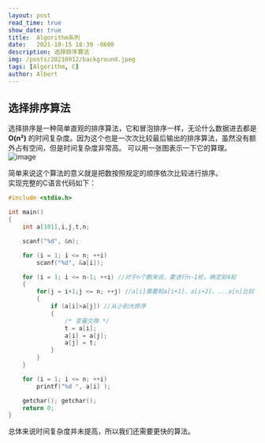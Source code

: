```yaml
---
layout: post
read_time: true
show_date: true
title:  Algorithm系列
date:   2021-10-15 18:39 -0600
description: 选择排序算法
img: /posts/20210912/background.jpeg
tags: [Algorithm, C]
author: Albert
---
```


## 选择排序算法

选择排序是一种简单直观的排序算法，它和冒泡排序一样，无论什么数据进去都是 __O(n²)__ 的时间复杂度。因为这个也是一次次比较最后输出的排序算法，虽然没有额外占有空间，但是时间复杂度非常高。
可以用一张图表示一下它的算理。
![image](https://www.runoob.com/wp-content/uploads/2019/03/selectionSort.gif)

简单来说这个算法的意义就是把数按照规定的顺序依次比较进行排序。  
实现完整的C语言代码如下：
```C
#include <stdio.h>

int main()
{
	int a[101],i,j,t,n;

	scanf("%d", &n);

	for (i = 1; i <= n; ++i)
		scanf("%d", &a[i]);

	for (i = 1; i <= n-1; ++i) //对于n个数来说，要进行n-1轮，确定前4轮
	{
		for(j = i+1;j <= n; ++j) //a[i]需要和a[i+1]、a[i+2]、...a[n]比较
		{
			if (a[i]>a[j]) //从小到大排序
			{ 
				/* 变量交换 */
				t = a[i]; 
				a[i] = a[j]; 
				a[j] = t; 
			}
		}
	}

	for (i = 1; i <= n; ++i)
		printf("%d ", a[i] );

	getchar(); getchar();
	return 0;
}
```
总体来说时间复杂度并未提高，所以我们还需要更快的算法。